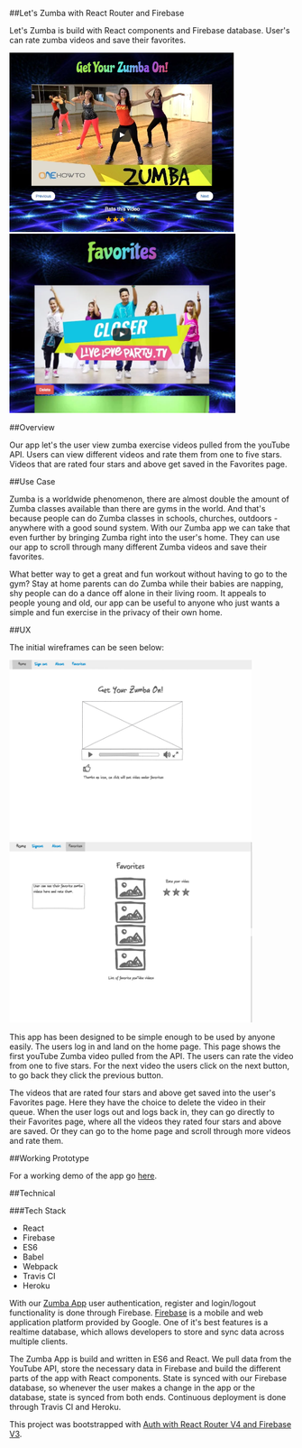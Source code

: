##Let's Zumba with React Router and Firebase

Let's Zumba is build with React components and Firebase database. User's can
rate zumba videos and save their favorites.

<img src="zumba-demo4.png" alt="zumba demo" />   <img src="zumba-demo3.png" alt="zumba demo"/>

##Overview

Our app let's the user view zumba exercise videos pulled from the youTube API.
Users can view different videos and rate them from one to five stars.  Videos that
are rated four stars and above get saved in the Favorites page.

##Use Case

Zumba is a worldwide phenomenon, there are almost double the amount of Zumba
classes available than there are gyms in the world. And that's because people can
do Zumba classes in schools, churches, outdoors - anywhere with a good sound
system. With our Zumba app we can take that even further by bringing Zumba right
into the user's home. They can use our app to scroll through many different
Zumba videos and save their favorites.

What better way to get a great and fun workout without having to go to the gym?
Stay at home parents can do Zumba while their babies are napping, shy people can
do a dance off alone in their living room. It appeals to people young and old,
our app can be useful to anyone who just wants a simple and fun exercise in the
privacy of their own home.

##UX

The initial wireframes can be seen below:

<img src="wireframe.png" alt="wireframe" />   <img src="wireframe1.png" alt="wireframe"/>

This app has been designed to be simple enough to be used by anyone easily. The
users log in and land on the home page. This page shows the first youTube Zumba
video pulled from the API. The users can rate the video from one to five stars.
For the next video the users click on the next button, to go back they click the
previous button.

The videos that are rated four stars and above get saved into the user's Favorites
page. Here they have the choice to delete the video in their queue. When the
user logs out and logs back in, they can go directly to their Favorites page,
where all the videos they rated four stars and above are saved. Or they can go
to the home page and scroll through more videos and rate them.

##Working Prototype

For a working demo of the app go [here](https://tranquil-ravine-98658.herokuapp.com/).

##Technical

###Tech Stack

* React
* Firebase
* ES6
* Babel
* Webpack
* Travis CI
* Heroku

With our [Zumba App](https://tranquil-ravine-98658.herokuapp.com/) user
authentication, register and login/logout functionality is done through Firebase.
[Firebase](https://firebase.google.com/) is a mobile and web application platform
provided by Google. One of it's best features is a realtime database, which allows
developers to store and sync data across multiple clients.

The Zumba App is build and written in ES6 and React.  We pull data from the YouTube
API, store the necessary data in Firebase and build the different parts of the app
with React components.  State is synced with our Firebase database, so whenever the
user makes a change in the app or the database, state is synced from both ends.
Continuous deployment is done through Travis CI and Heroku.

This project was bootstrapped with [Auth with React Router V4 and Firebase V3](https://github.com/tylermcginnis/react-router-firebase-auth).
